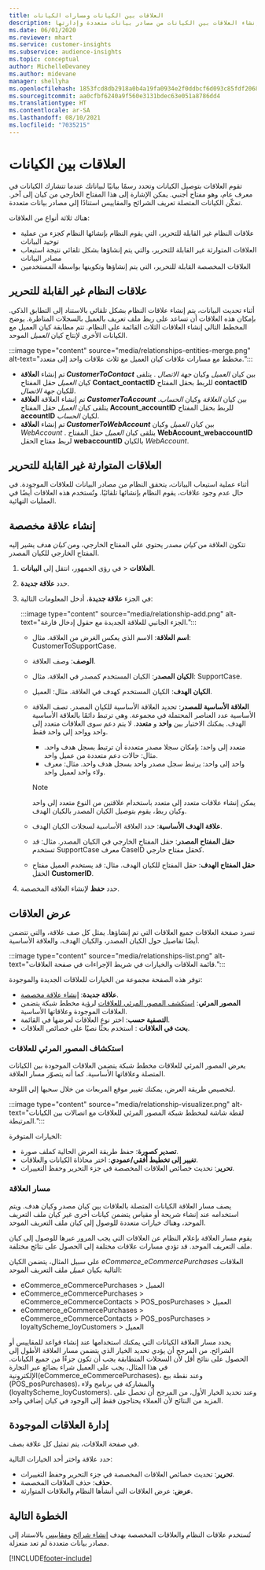```yaml
---
title: العلاقات بين الكيانات ومسارات الكيانات
description: إنشاء العلاقات بين الكيانات من مصادر بيانات متعددة وإدارتها.
ms.date: 06/01/2020
ms.reviewer: mhart
ms.service: customer-insights
ms.subservice: audience-insights
ms.topic: conceptual
author: MichelleDevaney
ms.author: midevane
manager: shellyha
ms.openlocfilehash: 1853fcd8db2918a0b4a19fa0934e2f0ddbcf6d093c85fdf2068a13f954035dec
ms.sourcegitcommit: aa0cfbf6240a9f560e3131bdec63e051a8786dd4
ms.translationtype: HT
ms.contentlocale: ar-SA
ms.lasthandoff: 08/10/2021
ms.locfileid: "7035215"
---
```

# <a name="relationships-between-entities"></a>العلاقات بين الكيانات

تقوم العلاقات بتوصيل الكيانات وتحدد رسمًا بيانيًا لبياناتك عندما تتشارك الكيانات في معرف عام، وهو مفتاح أجنبي. يمكن الإشارة إلى هذا المفتاح الخارجي من كيان إلى آخر. تمكّن الكيانات المتصلة تعريف الشرائح والمقاييس استنادًا إلى مصادر بيانات متعددة.

هناك ثلاثة أنواع من العلاقات: 
- علاقات النظام غير القابلة للتحرير، التي يقوم النظام بإنشائها النظام كجزء من عملية توحيد البيانات
- العلاقات المتوارثة غير القابلة للتحرير، والتي يتم إنشاؤها بشكل تلقائي نتيجة استيعاب مصادر البيانات 
- العلاقات المخصصة القابلة للتحرير، التي يتم إنشاؤها وتكوينها بواسطة المستخدمين

## <a name="non-editable-system-relationships"></a>علاقات النظام غير القابلة للتحرير

أثناء تحديث البيانات، يتم إنشاء علاقات النظام بشكل تلقائي بالاستناد إلى التطابق الذكي. بإمكان هذه العلاقات أن تساعد على ربط ملف تعريف بالعميل بالسجلات المناظرة. يوضح المخطط التالي إنشاء العلاقات الثلاث القائمة على النظام. تتم مطابقة كيان العميل مع الكيانات الأخرى لإنتاج كيان *العميل* الموحد.

:::image type="content" source="media/relationships-entities-merge.png" alt-text="مخطط مع مسارات علاقات كيان العميل مع ثلاث علاقات واحد إلى متعدد.":::

- تم إنشاء **العلاقة *CustomerToContact*** بين كيان *العميل* وكيان *جهة الاتصال* . يتلقى كيان *العميل*  حقل المفتاح **Contact_contactID** للربط بحقل المفتاح **contactID** للكيان *جهة الاتصال*.
- تم إنشاء العلاقة **العلاقة *CustomerToAccount*** بين كيان *العلاقة* وكيان *الحساب*. يتلقى كيان *العميل* حقل المفتاح **Account_accountID** للربط بحقل المفتاح **accountID** لكيان *الحساب*.
- تم إنشاء **العلاقة *CustomerToWebAccount*** بين كيان *العميل* وكيان *WebAccount* . يتلقى كيان *العميل* حقل المفتاح **WebAccount_webaccountID** لربط مفتاح الحقل **webaccountID** بالكيان *WebAccount*.

## <a name="non-editable-inherited-relationships"></a>العلاقات المتوارثة غير القابلة للتحرير

أثناء عملية استيعاب البيانات، يتحقق النظام من مصادر البيانات للعلاقات الموجودة. في حال عدم وجود علاقات، يقوم النظام بإنشائها تلقائيًا. وتُستخدم هذه العلاقات أيضًا في العمليات النهائية.

## <a name="create-a-custom-relationship"></a>إنشاء علاقة مخصصة

تتكون العلاقة من *كيان مصدر* يحتوي على المفتاح الخارجي، ومن *كيان هدف* يشير إليه المفتاح الخارجي للكيان المصدر. 

1. في رؤى الجمهور، انتقل إلى **البيانات‏‎** > **العلاقات**.

2. حدد **علاقة جديدة**.

3. في الجزء **علاقة جديدة**، أدخل المعلومات التالية:

   :::image type="content" source="media/relationship-add.png" alt-text="الجزء الجانبي للعلاقة الجديدة مع حقول إدخال فارغة.":::

   - **اسم العلاقة**: الاسم الذي يعكس الغرض من العلاقة. مثال: CustomerToSupportCase.
   - **الوصف**: وصف العلاقة.
   - **الكيان المصدر**: الكيان المستخدم كمصدر في العلاقة. مثال: SupportCase.
   - **الكيان الهدف**: الكيان المستخدم كهدف في العلاقة. مثال: العميل.
   - **العلاقة الأساسية للمصدر**: تحديد العلاقة الأساسية للكيان المصدر. تصف العلاقة الأساسية عدد العناصر المحتملة في مجموعة. وهي ترتبط دائمًا بالعلاقة الأساسية الهدف. يمكنك الاختيار بين **واحد** و **متعدد**. لا يتم دعم سوى العلاقات متعدد إلى واحد وواحد إلى واحد فقط.  
     - متعدد إلى واحد: بإمكان سجلا مصدر متعددة أن ترتبط بسجل هدف واحد. مثال: حالات دعم متعددة من عميل واحد.
     - واحد إلى واحد: يرتبط سجل مصدر واحد بسجل هدف واحد. مثال: معرف ولاء واحد لعميل واحد.

     > [!NOTE]
     > يمكن إنشاء علاقات متعدد إلى متعدد باستخدام علاقتين من النوع متعدد إلى واحد وكيان ربط، يقوم بتوصيل الكيان المصدر بالكيان الهدف.

   - **علاقة الهدف الأساسية**: حدد العلاقة الأساسية لسجلات الكيان الهدف. 
   - **حقل المفتاح المصدر**: حقل المفتاح الخارجي في الكيان المصدر. مثال: قد تستخدم SupportCase معرف CaseID كحقل مفتاح خارجي.
   - **حقل المفتاح الهدف**: حقل المفتاح للكيان الهدف. مثال: قد يستخدم العميل مفتاح الحقل **CustomerID**.

4. حدد **حفظ** لإنشاء العلاقة المخصصة.

## <a name="view-relationships"></a>عرض العلاقات

تسرد صفحة العلاقات جميع العلاقات التي تم إنشاؤها. يمثل كل صف علاقة، والتي تتضمن أيضًا تفاصيل حول الكيان المصدر، والكيان الهدف، والعلاقة الأساسية. 

:::image type="content" source="media/relationships-list.png" alt-text="قائمة العلاقات والخيارات في شريط الإجراءات في صفحة العلاقات.":::

توفر هذه الصفحة مجموعة من الخيارات للعلاقات الجديدة والموجودة: 
- **علاقة جديدة**: [إنشاء علاقة مخصصة](#create-a-custom-relationship).
- **المصور المرئي**: [استكشف المصور المرئي للعلاقات](#explore-the-relationship-visualizer) لرؤية مخطط شبكة يتضمن العلاقات الموجودة وعلاقاتها الأساسية.
- **التصفية حسب**: اختر نوع العلاقات لعرضها في القائمة.
- **بحث في العلاقات** : استخدم بحثًا نصيًا على خصائص العلاقات.

### <a name="explore-the-relationship-visualizer"></a>استكشاف المصور المرئي للعلاقات

يعرض المصور المرئي للعلاقات مخطط شبكة يتضمن العلاقات الموجودة بين الكيانات المتصلة وعلاقاتها الأساسية. كما أنه يتصوّر مسار العلاقة.

لتخصيص طريقة العرض، يمكنك تغيير موقع المربعات من خلال سحبها إلى اللوحة.

:::image type="content" source="media/relationship-visualizer.png" alt-text="لقطة شاشة لمخطط شبكة المصور المرئي للعلاقات مع اتصالات بين الكيانات المرتبطة.":::

الخيارات المتوفرة: 
- **تصدير كصورة**: حفظ طريقة العرض الحالية كملف صورة.
- **تغيير إلى تخطيط أفقي/عمودي**: اختر محاذاة الكيانات والعلاقات.
- **تحرير**: تحديث خصائص العلاقات المخصصة في جزء التحرير وحفظ التغييرات.

### <a name="relationship-path"></a>مسار العلاقة

يصف مسار العلاقة الكيانات المتصلة بالعلاقات بين كيان مصدر وكيان هدف. ويتم استخدامه عند إنشاء شريحة أو مقياس يتضمن كيانات أخرى غير كيان ملف التعريف الموحد، وهناك خيارات متعددة للوصول إلى كيان ملف التعريف الموحد.

يقوم مسار العلاقة بإعلام النظام عن العلاقات التي يجب المرور عبرها للوصول إلى كيان ملف التعريف الموحد. قد تؤدي مسارات علاقات مختلفة إلى الحصول على نتائج مختلفة.

على سبيل المثال، يتضمن الكيان *eCommerce_eCommercePurchases* العلاقات التالية بكيان *عميل* ملف التعريف الموحد:

- eCommerce_eCommercePurchases > العميل
- eCommerce_eCommercePurchases > eCommerce_eCommerceContacts > POS_posPurchases > العميل
- eCommerce_eCommercePurchases > eCommerce_eCommerceContacts > POS_posPurchases > loyaltyScheme_loyCustomers > العميل 

يحدد مسار العلاقة الكيانات التي يمكنك استخدامها عند إنشاء قواعد للمقاييس أو الشرائح. من المرجح أن يؤدي تحديد الخيار الذي يتضمن مسار العلاقة الأطول إلى الحصول على نتائج أقل لأن السجلات المتطابقة يجب أن تكون جزءًا من جميع الكيانات. في هذا المثال، يجب على العميل شراء بضائع عبر التجارة الإلكترونية(eCommerce_eCommercePurchases)، وعند نقطة بيع (POS_posPurchases)، والمشاركة في برنامج ولاء (loyaltyScheme_loyCustomers). وعند تحديد الخيار الأول، من المرجح أن تحصل على المزيد من النتائج لأن العملاء يحتاجون فقط إلى الوجود في كيان إضافي واحد.

## <a name="manage-existing-relationships"></a>إدارة العلاقات الموجودة 

في صفحة العلاقات، يتم تمثيل كل علاقة بصف. 

حدد علاقة واختر أحد الخيارات التالية: 
 
- **تحرير**: تحديث خصائص العلاقات المخصصة في جزء التحرير وحفظ التغييرات.
- **حذف**: حذف العلاقات المخصصة.
- **عرض**: عرض العلاقات التي أنشأها النظام والعلاقات المتوارثة. 

## <a name="next-step"></a>الخطوة التالية

تُستخدم علاقات النظام والعلاقات المخصصة بهدف [إنشاء شرائح](segments.md) و[مقاييس](measures.md) بالاستناد إلى مصادر بيانات متعددة لم تعد منعزلة.

[!INCLUDE[footer-include](../includes/footer-banner.md)]
